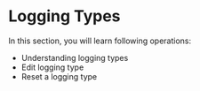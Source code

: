 # Logging Types

In this section, you will learn following operations:

* Understanding logging types
* Edit logging type
* Reset a logging type
